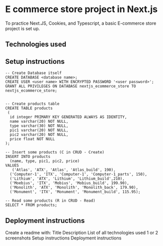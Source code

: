 # E commerce store project in Next.js

To practice Next.JS, Cookies, and Typescript, a basic E-commerce store project is set up.

## Technologies used

## Setup instructions

```
-- Create Database itself
CREATE DATABASE <database name>;
CREATE USER <user name> WITH ENCRYPTED PASSWORD '<user password>';
GRANT ALL PRIVILEGES ON DATABASE nextjs_ecommerce_store TO nextjs_ecommerce_store;


-- Create products table
CREATE TABLE products
 (
  id integer PRIMARY KEY GENERATED ALWAYS AS IDENTITY,
  name varchar(20) NOT NULL,
  type varchar(30) NOT NULL,
  pic1 varchar(20) NOT NULL,
  pic2 varchar(20) NOT NULL,
  price float NOT NULL
);

-- Insert some products (C in CRUD - Create)
INSERT INTO products
  (name, type, pic1, pic2, price)
VALUES
   ('Atlas', 'ATX', 'Atlas', 'Atlas_build', 190),
  ('Computer-1', 'ITX', 'Computer-1', 'Computer-1_parts', 150),
  ('Lithium', 'ATX', 'Lithium', 'Lithium_build',210),
  ('Moebius', 'ITX', 'Mobius', 'Mobius_build', 199.90),
  ('Monolith', 'ATX', 'Monolith', 'Monolith_back', 179.90),
  ('Monument', 'ITX', 'Monument', 'Monument_build', 115.95);

-- Read some products (R in CRUD - Read)
SELECT * FROM products;
```

## Deployment instructions

Create a readme with:
Title
Description
List of all technologies used
1 or 2 screenshots
Setup instructions
Deployment instructions
